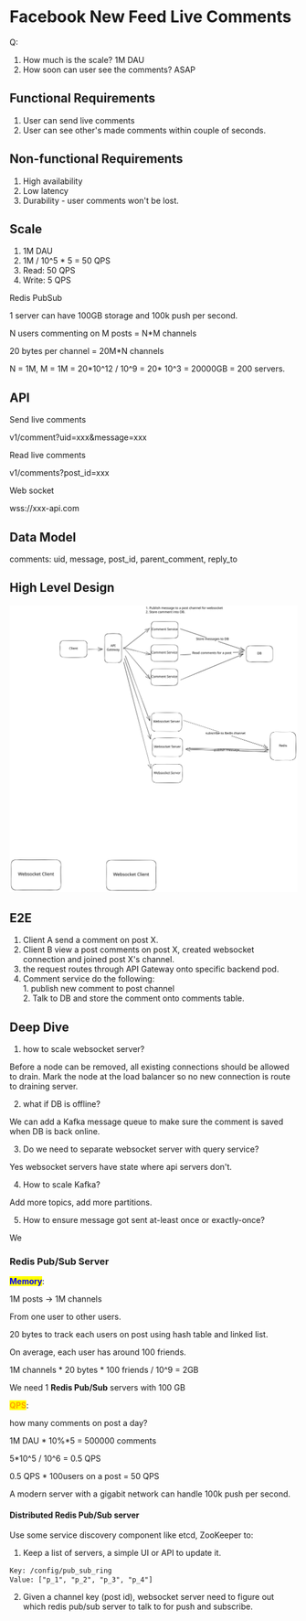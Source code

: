 # Facebook New Feed Live Comments

Q:

1. How much is the scale? 1M DAU
2. How soon can user see the comments? ASAP

## Functional Requirements

1. User can send live comments
2. User can see other's made comments within couple of seconds.

## Non-functional Requirements

1. High availability
2. Low latency
3. Durability - user comments won't be lost.

## Scale

1. 1M DAU
2. 1M / 10^5 \* 5 = 50 QPS
3. Read: 50 QPS
4. Write: 5 QPS

Redis PubSub

1 server can have 100GB storage and 100k push per second.

N users commenting on M posts = N\*M channels

20 bytes per channel = 20M\*N channels

N = 1M, M = 1M = 20\*10^12 / 10^9 = 20\* 10^3 = 20000GB = 200 servers.

## API

Send live comments

v1/comment?uid=xxx\&message=xxx

Read live comments

v1/comments?post\_id=xxx

Web socket

wss://xxx-api.com

## Data Model

comments: uid, message, post\_id, parent\_comment, reply\_to

## High Level Design

<img src="../../.gitbook/assets/file.excalidraw.svg" alt="" class="gitbook-drawing">

## E2E

1. Client A send a comment on post X.
2. Client B view a post comments on post X, created websocket connection and joined post X's channel.
3. the request routes through API Gateway onto specific backend pod.
4. Comment service do the following:\
   1\. publish new comment to post channel \
   2\. Talk to DB and store the comment onto comments table.

## Deep Dive

1. how to scale websocket server?

Before a node can be removed, all existing connections should be allowed to drain. Mark the node at the load balancer so no new connection is route to draining server.

2. what if DB is offline?

We can add a Kafka message queue to make sure the comment is saved when DB is back online.

3. Do we need to separate websocket server with query service?

Yes websocket servers have state where api servers don't.

4. How to scale Kafka?

Add more topics, add more partitions.

5. How to ensure message got sent at-least once or exactly-once?

We&#x20;

### Redis Pub/Sub Server

<mark style="color:blue;">**Memory**</mark>:

1M posts -> 1M channels

From one user to other users.

20 bytes to track each users on post using hash table and linked list.

On average, each user has around 100 friends.

1M channels \* 20 bytes \* 100 friends / 10^9 = 2GB

We need 1 **Redis Pub/Sub** servers with 100 GB

<mark style="color:orange;">**QPS**</mark>:

how many comments on post a day?

1M DAU \* 10%\*5 = 500000 comments

5\*10^5 / 10^6 = 0.5 QPS

0.5 QPS \* 100users on a post = 50 QPS

A modern server with a gigabit network can handle 100k push per second.

#### Distributed Redis Pub/Sub server

Use some service discovery component like etcd, ZooKeeper to:

1. Keep a list of servers, a simple UI or API to update it.

```
Key: /config/pub_sub_ring
Value: ["p_1", "p_2", "p_3", "p_4"]
```

2. Given a channel key (post id), websocket server need to figure out which redis pub/sub server to talk to for push and subscribe.

